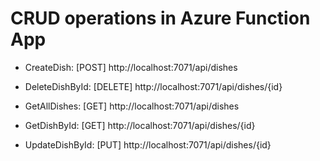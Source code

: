 # CRUD operations in Azure Function App

- CreateDish: [POST] http://localhost:7071/api/dishes

- DeleteDishById: [DELETE] http://localhost:7071/api/dishes/{id}

- GetAllDishes: [GET] http://localhost:7071/api/dishes

- GetDishById: [GET] http://localhost:7071/api/dishes/{id}    

- UpdateDishById: [PUT] http://localhost:7071/api/dishes/{id} 